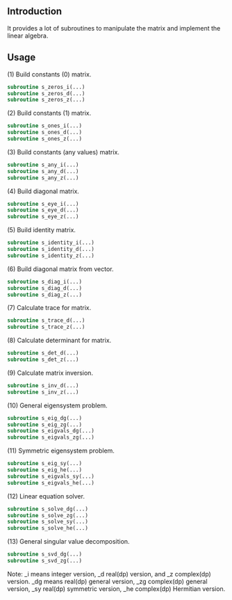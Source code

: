 ## Introduction

It provides a lot of subroutines to manipulate the matrix and implement the linear algebra.

## Usage

(1) Build constants (0) matrix.

```fortran
subroutine s_zeros_i(...)
subroutine s_zeros_d(...)
subroutine s_zeros_z(...)
```

(2) Build constants (1) matrix.

```fortran
subroutine s_ones_i(...)
subroutine s_ones_d(...)
subroutine s_ones_z(...)
```

(3) Build constants (any values) matrix.

```fortran
subroutine s_any_i(...)
subroutine s_any_d(...)
subroutine s_any_z(...)
```

(4) Build diagonal matrix.

```fortran
subroutine s_eye_i(...)
subroutine s_eye_d(...)
subroutine s_eye_z(...)
```

(5) Build identity matrix.

```fortran
subroutine s_identity_i(...)
subroutine s_identity_d(...)
subroutine s_identity_z(...)
```

(6) Build diagonal matrix from vector.

```fortran
subroutine s_diag_i(...)
subroutine s_diag_d(...)
subroutine s_diag_z(...)
```

(7) Calculate trace for matrix.

```fortran
subroutine s_trace_d(...)
subroutine s_trace_z(...)
```

(8) Calculate determinant for matrix.

```fortran
subroutine s_det_d(...)
subroutine s_det_z(...)
```

(9) Calculate matrix inversion.

```fortran
subroutine s_inv_d(...)
subroutine s_inv_z(...)
```

(10) General eigensystem problem.

```fortran
subroutine s_eig_dg(...)
subroutine s_eig_zg(...)
subroutine s_eigvals_dg(...)
subroutine s_eigvals_zg(...)
```

(11) Symmetric eigensystem problem.

```fortran
subroutine s_eig_sy(...)
subroutine s_eig_he(...)
subroutine s_eigvals_sy(...)
subroutine s_eigvals_he(...)
```

(12) Linear equation solver.

```fortran
subroutine s_solve_dg(...)
subroutine s_solve_zg(...)
subroutine s_solve_sy(...)
subroutine s_solve_he(...)
```

(13) General singular value decomposition.

```fortran
subroutine s_svd_dg(...)
subroutine s_svd_zg(...)
```

Note: _i means integer version, _d real(dp) version, and _z complex(dp) version. _dg means real(dp) general version, _zg complex(dp) general version, _sy real(dp) symmetric version, _he complex(dp) Hermitian version.
